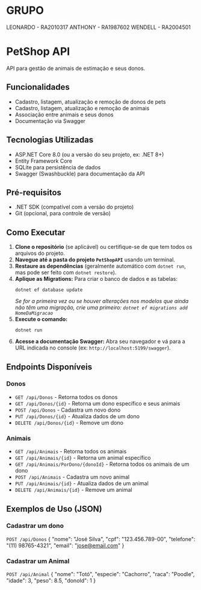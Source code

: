 # GRUPO
LEONARDO - RA2010317
ANTHONY - RA1987602
WENDELL - RA2004501

# PetShop API

API para gestão de animais de estimação e seus donos.

## Funcionalidades

- Cadastro, listagem, atualização e remoção de donos de pets
- Cadastro, listagem, atualização e remoção de animais
- Associação entre animais e seus donos
- Documentação via Swagger

## Tecnologias Utilizadas

- ASP.NET Core 8.0 (ou a versão do seu projeto, ex: .NET 8+)
- Entity Framework Core
- SQLite para persistência de dados
- Swagger (Swashbuckle) para documentação da API

## Pré-requisitos

- .NET SDK (compatível com a versão do projeto)
- Git (opcional, para controle de versão)

## Como Executar

1.  **Clone o repositório** (se aplicável) ou certifique-se de que tem todos os arquivos do projeto.
2.  **Navegue até a pasta do projeto `PetShopAPI`** usando um terminal.
3.  **Restaure as dependências** (geralmente automático com `dotnet run`, mas pode ser feito com `dotnet restore`).
4.  **Aplique as Migrations:** Para criar o banco de dados e as tabelas:
    ```
    dotnet ef database update
    ```
    *Se for a primeira vez ou se houver alterações nos modelos que ainda não têm uma migração, crie uma primeiro: `dotnet ef migrations add NomeDaMigracao`*
5.  **Execute o comando:**
    ```
    dotnet run
    ```
6.  **Acesse a documentação Swagger:** Abra seu navegador e vá para a URL indicada no console (ex: `http://localhost:5199/swagger`).

## Endpoints Disponíveis

### Donos
- `GET /api/Donos` - Retorna todos os donos
- `GET /api/Donos/{id}` - Retorna um dono específico e seus animais
- `POST /api/Donos` - Cadastra um novo dono
- `PUT /api/Donos/{id}` - Atualiza dados de um dono
- `DELETE /api/Donos/{id}` - Remove um dono

### Animais
- `GET /api/Animais` - Retorna todos os animais
- `GET /api/Animais/{id}` - Retorna um animal específico
- `GET /api/Animais/PorDono/{donoId}` - Retorna todos os animais de um dono
- `POST /api/Animais` - Cadastra um novo animal
- `PUT /api/Animais/{id}` - Atualiza dados de um animal
- `DELETE /api/Animais/{id}` - Remove um animal

## Exemplos de Uso (JSON)

### Cadastrar um dono
`POST /api/Donos`
{
  "nome": "José Silva",
  "cpf": "123.456.789-00",
  "telefone": "(11) 98765-4321",
  "email": "jose@email.com"
}

### Cadastrar um Animal
`POST /api/Animal`
{
  "nome": "Totó",
  "especie": "Cachorro",
  "raca": "Poodle",
  "idade": 3,
  "peso": 8.5,
  "donoId": 1
}
